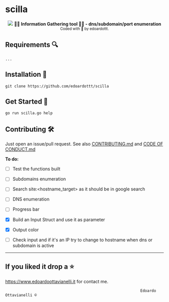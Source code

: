# scilla
<p align="center" width="60%">
  <!-- logo -->
  <img src="https://github.com/edoardottt/scilla/blob/master/images/scilla.jpg">
  <b>🏴‍☠️ Information Gathering tool 🏴‍☠️ - dns/subdomain/port enumeration</b><br>
  <sub>
    Coded with 💙 by edoardottt.
  </sub>
</p>

Requirements 🔍
----------

`
...
`

Installation 📡
----------

`
git clone https://github.com/edoardottt/scilla
`

Get Started 🎉
----------

```
go run scilla.go help
```

Contributing 🛠
-------

Just open an issue/pull request. See also [CONTRIBUTING.md](https://github.com/edoardottt/scilla/blob/master/CONTRIBUTING.md) and [CODE OF CONDUCT.md](https://github.com/edoardottt/scilla/blob/master/CODE_OF_CONDUCT.md)


**To do:**

  - [ ] Test the functions built
  
  - [ ] Subdomains enumeration
  
  - [ ] Search site:<hostname_target> as it should be in google search 
  
  - [ ] DNS enumeration
  
  - [ ] Progress bar
  
  - [x] Build an Input Struct and use it as parameter

  - [x] Output color
  
  - [ ] Check input and if it's an IP try to change to hostname when dns or subdomain is active

--------------------------
If you liked it drop a :star:
--------------------------

https://www.edoardoottavianelli.it for contact me.


  
                                                                Edoardo Ottavianelli ©
